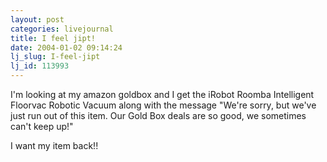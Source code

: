 ```yaml
---
layout: post
categories: livejournal
title: I feel jipt!
date: 2004-01-02 09:14:24
lj_slug: I-feel-jipt
lj_id: 113993
---
```

I'm looking at my amazon goldbox and I get the iRobot Roomba Intelligent Floorvac Robotic Vacuum along with the message "We're sorry, but we've just run out of this item. Our Gold Box deals are so good, we sometimes can't keep up!"  



I want my item back!!
